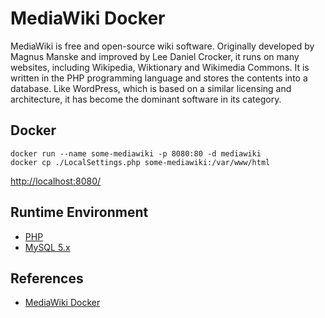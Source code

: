 # MediaWiki Docker

MediaWiki is free and open-source wiki software. Originally developed by Magnus Manske and improved by Lee Daniel Crocker, it runs on many websites, including Wikipedia, Wiktionary and Wikimedia Commons. It is written in the PHP programming language and stores the contents into a database. Like WordPress, which is based on a similar licensing and architecture, it has become the dominant software in its category.

## Docker
```
docker run --name some-mediawiki -p 8080:80 -d mediawiki
docker cp ./LocalSettings.php some-mediawiki:/var/www/html
```

[http://localhost:8080/](http://localhost:8080/)

## Runtime Environment
- [PHP](https://www.php.net/downloads)
- [MySQL 5.x](http://www.mysql.com/)

## References
- [MediaWiki Docker](https://hub.docker.com/_/mediawiki)